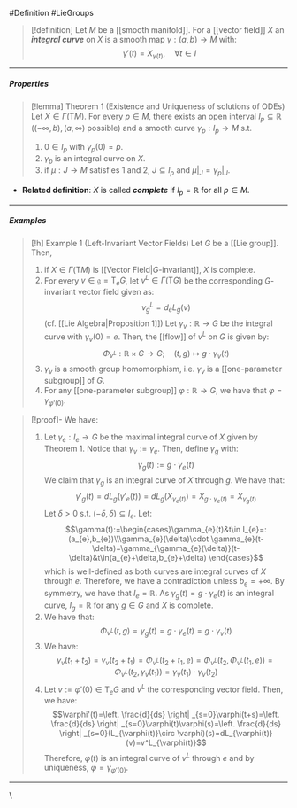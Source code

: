 #Definition #LieGroups 

> [!definition]
> Let $M$ be a [[smooth manifold]]. For a [[vector field]] $X$ an ***integral curve*** on $X$ is a smooth map $\gamma:(a,b)\to M$ with: $$\gamma'(t)=X_{\gamma(t)},\quad \forall t\in I$$
---
##### Properties
> [!lemma] Theorem 1 (Existence and Uniqueness of solutions of ODEs)
> Let $X\in \Gamma(\text{T}M)$. For every $p\in M$, there exists an open interval $I_{p}\subseteq \mathbb{R}$ ($(-\infty,b),(a,\infty)$ possible) and a smooth curve $\gamma_{p}:I_{p}\to M$ s.t. 
> 1. $0\in I_{p}$ with $\gamma_{p}(0)=p$.
> 2. $\gamma_{p}$ is an integral curve on $X$.
> 3. if $\mu:J\to M$ satisfies 1 and 2, $J\subseteq I_{p}$ and $\mu|_{J}=\gamma_{p}|_{J}$.
- **Related definition**: $X$ is called ***complete*** if $I_{p}=\mathbb{R}$ for all $p\in M$.
---
##### Examples
> [!h] Example 1 (Left-Invariant Vector Fields)
> Let $G$ be a [[Lie group]]. Then, 
> 1. if $X\in \Gamma(\text{T}M)$ is [[Vector Field|$G$-invariant]], $X$ is complete.
> 2. For every $v\in \mathfrak{g}=\text{T}_{e}G$, let $v^L\in \Gamma(\text{T}G)$ be the corresponding $G$-invariant vector field given as: $$v^L_{g}=d_{e}L_{g}(v)$$ (cf. [[Lie Algebra|Proposition 1]]) Let $\gamma_{v}:\mathbb{R}\to G$ be the integral curve with $\gamma_{v}(0)=e$. Then, the [[flow]] of $v^L$ on $G$ is given by: $$\Phi_{v^L}:\mathbb{R}\times G\to G;\quad (t,g)\mapsto g\cdot \gamma_{v}(t)$$
> 3.  $\gamma_{v}$ is a smooth group homomorphism, i.e. $\gamma_{v}$ is a [[one-parameter subgroup]] of $G$.
> 4. For any [[one-parameter subgroup]] $\varphi:\mathbb{R}\to G$, we have that $\varphi=\gamma_{\varphi'(0)}$.

> [!proof]-
> We have:
> 1. Let $\gamma_{e}:I_{e}\to G$ be the maximal integral curve of $X$ given by Theorem 1. Notice that $\gamma_{v}:=\gamma_{e}$. Then, define $\gamma_{g}$ with: $$\gamma_{g}(t):=g\cdot \gamma_{e}(t)$$We claim that $\gamma_{g}$ is an integral curve of $X$ through $g$. We have that: $$\gamma'_{g}(t)=dL_{g}(\gamma'_{e}(t))=dL_{g}(X_{\gamma_{e}(t)})=X_{g\cdot \gamma_{e}(t)}=X_{\gamma_{g}(t)}$$Let $\delta>0$ s.t. $(-\delta,\delta)\subseteq I_{e}$. Let: $$\gamma(t):=\begin{cases}\gamma_{e}(t)&t\in I_{e}=:(a_{e},b_{e})\\\gamma_{e}(\delta)\cdot \gamma_{e}(t-\delta)=\gamma_{\gamma_{e}(\delta)}(t-\delta)&t\in(a_{e}+\delta,b_{e}+\delta) \end{cases}$$ which is well-defined as both curves are integral curves of $X$ through $e$. Therefore, we have a contradiction unless $b_{e}=+\infty$. By symmetry, we have that $I_{e}=\mathbb{R}$. As $\gamma_{g}(t)=g\cdot\gamma_{e}(t)$ is an integral curve, $I_{g}=\mathbb{R}$ for any $g\in G$ and $X$ is complete.
> 2. We have that: $$\Phi_{v^L}(t,g)=\gamma_{g}(t)=g\cdot \gamma_{e}(t)=g\cdot \gamma_{v}(t)$$
> 3. We have: $$\gamma_{v}(t_{1}+t_{2})=\gamma_{v}(t_{2}+t_{1})=\Phi_{v^L}(t_{2}+t_{1},e)=\Phi_{v^L}(t_{2},\Phi_{v^L}(t_{1},e))=\Phi_{v^L}(t_{2},\gamma_{v}(t_{1}))=\gamma_{v}(t_{1})\cdot \gamma_{v}(t_{2})$$
> 4. Let $v:=\varphi'(0)\in \text{T}_{e}G$ and $v^L$ the corresponding vector field. Then, we have: $$\varphi'(t)=\left. \frac{d}{ds} \right| _{s=0}\varphi(t+s)=\left. \frac{d}{ds} \right| _{s=0}\varphi(t)\varphi(s)=\left. \frac{d}{ds} \right| _{s=0}(L_{\varphi(t)}\circ \varphi)(s)=dL_{\varphi(t)}(v)=v^L_{\varphi(t)}$$Therefore, $\varphi(t)$ is an integral curve of $v^L$ through $e$ and by uniqueness, $\varphi=\gamma_{\varphi'(0)}$.
---
\